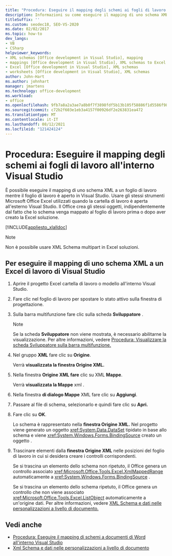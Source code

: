 ```yaml
---
title: "Procedura: Eseguire il mapping degli schemi ai fogli di lavoro all'interno Visual Studio"
description: Informazioni su come eseguire il mapping di uno schema XML a un Microsoft Office Excel di lavoro mentre il foglio di lavoro è aperto in Visual Studio.
titleSuffix: ''
ms.custom: seodec18, SEO-VS-2020
ms.date: 02/02/2017
ms.topic: how-to
dev_langs:
- VB
- CSharp
helpviewer_keywords:
- XML schemas [Office development in Visual Studio], mapping
- mappings [Office development in Visual Studio], XML schemas to Excel worksheets
- Excel [Office development in Visual Studio], XML schemas
- worksheets [Office development in Visual Studio], XML schemas
author: John-Hart
ms.author: johnhart
manager: jmartens
ms.technology: office-development
ms.workload:
- office
ms.openlocfilehash: 9fb7a8a2a3ae7a8b0f7f3898fdf5b13b105f58886f1d5586f98ad625cbaa5d0a
ms.sourcegitcommit: c72b2f603e1eb3a4157f00926df2e263831ea472
ms.translationtype: MT
ms.contentlocale: it-IT
ms.lasthandoff: 08/12/2021
ms.locfileid: "121424124"
---
```

# <a name="how-to-map-schemas-to-worksheets-inside-visual-studio"></a>Procedura: Eseguire il mapping degli schemi ai fogli di lavoro all'interno Visual Studio
  È possibile eseguire il mapping di uno schema XML a un foglio di lavoro mentre il foglio di lavoro è aperto in Visual Studio. Usare gli stessi strumenti Microsoft Office Excel utilizzati quando la cartella di lavoro è aperta all'esterno Visual Studio. Il Office crea gli stessi oggetti, indipendentemente dal fatto che lo schema venga mappato al foglio di lavoro prima o dopo aver creato la Excel soluzione.

 [!INCLUDE[appliesto_xlalldoc](../vsto/includes/appliesto-xlalldoc-md.md)]

> [!NOTE]
> Non è possibile usare XML Schema multipart in Excel soluzioni.

## <a name="to-map-an-xml-schema-to-an-excel-worksheet-in-visual-studio"></a>Per eseguire il mapping di uno schema XML a un Excel di lavoro di Visual Studio

1. Aprire il progetto Excel cartella di lavoro o modello all'interno Visual Studio.

2. Fare clic nel foglio di lavoro per spostare lo stato attivo sulla finestra di progettazione.

3. Sulla barra multifunzione fare clic sulla scheda **Sviluppatore** .

    > [!NOTE]
    > Se la scheda **Sviluppatore** non viene mostrata, è necessario abilitarne la visualizzazione. Per altre informazioni, vedere [Procedura: Visualizzare la scheda Sviluppatore sulla barra multifunzione.](../vsto/how-to-show-the-developer-tab-on-the-ribbon.md)

4. Nel gruppo **XML** fare clic su **Origine**.

     Verrà **visualizzata la finestra Origine XML.**

5. Nella finestra **Origine XML fare** clic su XML **Mappe**.

     Verrà **visualizzata la Mappe** xml .

6. Nella finestra **di dialogo Mappe** XML fare clic su **Aggiungi**.

7. Passare al file di schema, selezionarlo e quindi fare clic su **Apri.**

8. Fare clic su **OK**.

     Lo schema è rappresentato nella **finestra Origine XML.** Nel progetto viene generato un oggetto <xref:System.Data.DataSet> tipidato in base allo schema e viene <xref:System.Windows.Forms.BindingSource> creato un oggetto .

9. Trascinare elementi dalla **finestra Origine XML** nelle posizioni del foglio di lavoro in cui si desidera creare i controlli corrispondenti.

     Se si trascina un elemento dello schema non ripetuto, il Office genera un controllo associato <xref:Microsoft.Office.Tools.Excel.XmlMappedRange> automaticamente a <xref:System.Windows.Forms.BindingSource> .

     Se si trascina un elemento dello schema ripetuto, il Office genera un controllo che non viene associato <xref:Microsoft.Office.Tools.Excel.ListObject> automaticamente a un'origine dati. Per altre informazioni, vedere [XML Schema e dati nelle personalizzazioni a livello di documento.](../vsto/xml-schemas-and-data-in-document-level-customizations.md)

## <a name="see-also"></a>Vedi anche
- [Procedura: Eseguire il mapping di schemi a documenti di Word all'interno Visual Studio](../vsto/how-to-map-schemas-to-word-documents-inside-visual-studio.md)
- [Xml Schema e dati nelle personalizzazioni a livello di documento](../vsto/xml-schemas-and-data-in-document-level-customizations.md)

